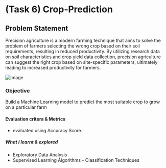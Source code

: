 # (Task 6) Crop-Prediction 

## Problem Statement
Precision agriculture is a modern farming technique that aims to solve the problem of farmers selecting the wrong crop based on their soil requirements, resulting in reduced productivity. By utilizing research data on soil characteristics and crop yield data collection, precision agriculture can suggest the right crop based on site-specific parameters, ultimately leading to increased productivity for farmers.


![image](https://user-images.githubusercontent.com/51507434/228625685-1474ba57-66ab-45cf-9de3-c4c663bb8af5.png)

### Objective
Build a Machine Learning model to predict the most suitable crop to grow on a particular farm

#### Evaluation critera & Metrics
  - evaluated using Accuracy Score.


##### What I learnt & explored 
 - Exploratory Data Analysis 
 - Supervised Learning Algorithms - Classification Techniques



